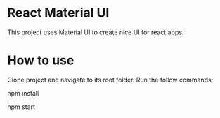 # React Material UI

This project uses Material UI to create nice UI for react apps.

# How to use 

Clone project and navigate to its root folder.
Run the follow commands;

npm install

npm start
